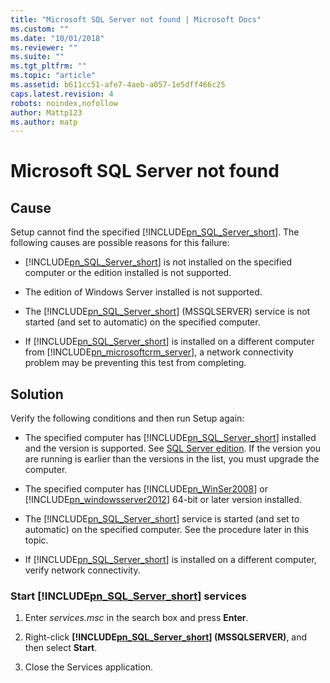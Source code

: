 ```yaml
---
title: "Microsoft SQL Server not found | Microsoft Docs"
ms.custom: ""
ms.date: "10/01/2018"
ms.reviewer: ""
ms.suite: ""
ms.tgt_pltfrm: ""
ms.topic: "article"
ms.assetid: b611cc51-afe7-4aeb-a057-1e5dff466c25
caps.latest.revision: 4
robots: noindex,nofollow
author: Mattp123
ms.author: matp
---
```

# Microsoft SQL Server not found

## Cause
  
 Setup cannot find the specified [!INCLUDE[pn_SQL_Server_short](../includes/pn-sql-server-short.md)]. The following causes are possible reasons for this failure:  
  
-   [!INCLUDE[pn_SQL_Server_short](../includes/pn-sql-server-short.md)] is not installed on the specified computer or the edition installed is not supported.  
  
-   The edition of Windows Server installed is not supported.  
  
-   The [!INCLUDE[pn_SQL_Server_short](../includes/pn-sql-server-short.md)] (MSSQLSERVER) service is not started (and set to automatic) on the specified computer.  
  
-   If [!INCLUDE[pn_SQL_Server_short](../includes/pn-sql-server-short.md)] is installed on a different computer from [!INCLUDE[pn_microsoftcrm_server](../includes/pn-microsoftcrm-server.md)], a network connectivity problem may be preventing this test from completing.  
  
 ## Solution
  
 Verify the following conditions and then run Setup again:  
  
-   The specified computer has [!INCLUDE[pn_SQL_Server_short](../includes/pn-sql-server-short.md)] installed and the version is supported. See [SQL Server edition](sql-server-edition.md). If the version you are running is earlier than the versions in the list, you must upgrade the computer.  
  
-   The specified computer has [!INCLUDE[pn_WinSer2008](../includes/pn-winser2008.md)] or [!INCLUDE[pn_windowsserver2012](../includes/pn-windowsserver2012.md)] 64-bit or later version installed.  
  
-   The [!INCLUDE[pn_SQL_Server_short](../includes/pn-sql-server-short.md)] service is started (and set to automatic) on the specified computer. See the procedure later in this topic.  
  
-   If [!INCLUDE[pn_SQL_Server_short](../includes/pn-sql-server-short.md)] is installed on a different computer, verify network connectivity.  
  
### Start [!INCLUDE[pn_SQL_Server_short](../includes/pn-sql-server-short.md)] services  
  
1.  Enter *services.msc* in the search box and press **Enter**.  
  
2.  Right-click **[!INCLUDE[pn_SQL_Server_short](../includes/pn-sql-server-short.md)] (MSSQLSERVER)**, and then select **Start**.  
  
3.  Close the Services application.

